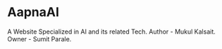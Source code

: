 # AapnaAI
A Website Specialized in  AI and its related Tech.
Author - Mukul Kalsait.
Owner - Sumit Parale.
